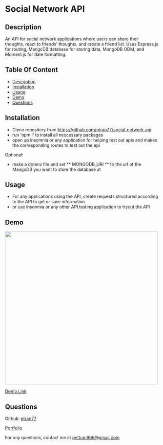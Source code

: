 # Social Network API

## Description

An API for social network applications where users can share their thoughts, react to friends' thoughts, and create a friend list. Uses Express.js for routing, MangoDB database for storing data, MongoDB ODM, and Moment.js for date formatting.

## Table Of Content

- [Description](#description)
- [Installation](#installation)
- [Usage](#usage)
- [Demo](#demo)
- [Questions](#questions)

## Installation

- Clone repository from https://github.com/ptran77/social-network-api
- run 'npm i' to install all neccessary packages
- open up insomnia or any application for helping test out apis and makes the corresponding routes to test out the api

Optional:

- make a dotenv file and set ** MONGODB_URI ** to the url of the MangoDB you want to store the database at

## Usage

- For any applications using the API, create requests structured according to the API to get or save information
- or use insomnia or any other API testing application to tryout the API

## Demo

<img src='./social-network-api-demo.gif' width=500 />

[Demo Link](https://drive.google.com/file/d/1XpSZu62JcIR9g-mRF5qgI4WSOmDGrXy-/view?usp=sharing)

## Questions

Github: [ptran77](https://github.com/ptran77)

[Portfolio](https://ptran77.github.io/professional-portfolio/)

For any questions, contact me at pettran866@gmail.com
